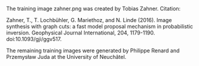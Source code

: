 The training image zahner.png was created by Tobias Zahner. Citation:

Zahner, T., T. Lochbühler, G. Mariethoz, and N. Linde (2016). Image synthesis with 
graph cuts: a fast model proposal mechanism in probabilistic inversion. Geophysical 
Journal International, 204, 1179-1190. doi:10.1093/gji/ggv517. 

The remaining training images were generated by Philippe Renard and Przemysław Juda
at the University of Neuchâtel.
